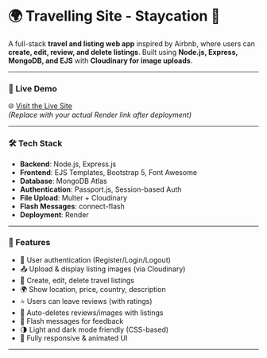 # 🌍 Travelling Site - Staycation 🏡

A full-stack **travel and listing web app** inspired by Airbnb, where users can **create, edit, review, and delete listings**. Built using **Node.js, Express, MongoDB, and EJS** with **Cloudinary for image uploads**.

---

### 🚀 Live Demo

🌐 [Visit the Live Site](https://travelling-site-airbnb.onrender.com)  
*(Replace with your actual Render link after deployment)*

---

### 🛠️ Tech Stack

- **Backend**: Node.js, Express.js
- **Frontend**: EJS Templates, Bootstrap 5, Font Awesome
- **Database**: MongoDB Atlas
- **Authentication**: Passport.js, Session-based Auth
- **File Upload**: Multer + Cloudinary
- **Flash Messages**: connect-flash
- **Deployment**: Render

---

### 📸 Features

- 🔐 User authentication (Register/Login/Logout)
- 📤 Upload & display listing images (via Cloudinary)
- 📝 Create, edit, delete travel listings
- 🌍 Show location, price, country, description
- ⭐ Users can leave reviews (with ratings)
- 🧹 Auto-deletes reviews/images with listings
- 💬 Flash messages for feedback
- 🌗 Light and dark mode friendly (CSS-based)
- 🎨 Fully responsive & animated UI

---



